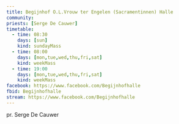 ```yaml
---
title: Begijnhof O.L.Vrouw ter Engelen (Sacramentinnen) Halle
community:
priests: [Serge De Cauwer]
timetable:
  - time: 08:30
    days: [sun]
    kind: sundayMass
  - time: 08:00
    days: [mon,tue,wed,thu,fri,sat]
    kind: weekMass
  - time: 19:00
    days: [mon,tue,wed,thu,fri,sat]
    kind: weekMass
facebook: https://www.facebook.com/Begijnhofhalle
fbid: Begijnhofhalle
stream: https://www.facebook.com/Begijnhofhalle
---
```

pr. Serge De Cauwer
